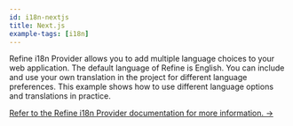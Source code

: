 ```yaml
---
id: i18n-nextjs
title: Next.js
example-tags: [i18n]
---
```


Refine i18n Provider allows you to add multiple language choices to your web application. The default language of Refine is English. You can include and use your own translation in the project for different language preferences. This example shows how to use different language options and translations in practice.

[Refer to the Refine i18n Provider documentation for more information. →](/docs/core/providers/i18n-provider)

<CodeSandboxExample path="i18n-nextjs" />
